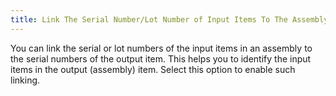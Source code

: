 ```yaml
---
title: Link The Serial Number/Lot Number of Input Items To The Assembly Item
---
```



You can link the serial or lot numbers of the input items in an assembly  to the serial numbers of the output item. This helps you to identify the  input items in the output (assembly) item. Select this option to enable  such linking.
